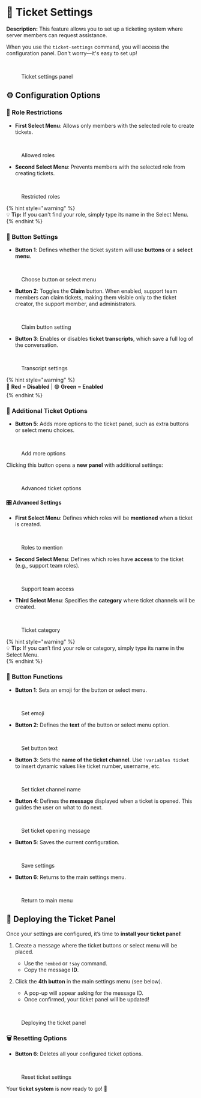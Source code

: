 # 🎫 Ticket Settings  

**Description:** This feature allows you to set up a ticketing system where server members can request assistance.  

When you use the `ticket-settings` command, you will access the configuration panel. Don't worry—it's easy to set up!  

<figure><img src="../../.gitbook/assets/Capture d’écran 2025-02-20 à 21.56.35.png" alt=""><figcaption><p>Ticket settings panel</p></figcaption></figure>  

## ⚙️ Configuration Options  

### 🔹 Role Restrictions  

- **First Select Menu**: Allows only members with the selected role to create tickets.  

<figure><img src="../../.gitbook/assets/Capture d’écran 2025-02-20 à 21.59.06.png" alt=""><figcaption><p>Allowed roles</p></figcaption></figure>  

- **Second Select Menu**: Prevents members with the selected role from creating tickets.  

<figure><img src="../../.gitbook/assets/Capture d’écran 2025-02-20 à 22.01.16.png" alt=""><figcaption><p>Restricted roles</p></figcaption></figure>  

{% hint style="warning" %}  
💡 **Tip:** If you can't find your role, simply type its name in the Select Menu.  
{% endhint %}  

### 🔹 Button Settings  

- **Button 1**: Defines whether the ticket system will use **buttons** or a **select menu**.  

<figure><img src="../../.gitbook/assets/Capture d’écran 2025-02-20 à 22.04.11.png" alt=""><figcaption><p>Choose button or select menu</p></figcaption></figure>  

- **Button 2**: Toggles the **Claim** button. When enabled, support team members can claim tickets, making them visible only to the ticket creator, the support member, and administrators.  

<figure><img src="../../.gitbook/assets/Capture d’écran 2025-02-20 à 22.06.53.png" alt=""><figcaption><p>Claim button setting</p></figcaption></figure>  

- **Button 3**: Enables or disables **ticket transcripts**, which save a full log of the conversation.  

<figure><img src="../../.gitbook/assets/Capture d’écran 2025-02-20 à 22.09.34.png" alt=""><figcaption><p>Transcript settings</p></figcaption></figure>  

{% hint style="warning" %}  
🔴 **Red = Disabled** | 🟢 **Green = Enabled**  
{% endhint %}  

### 🔹 Additional Ticket Options  

- **Button 5**: Adds more options to the ticket panel, such as extra buttons or select menu choices.  

<figure><img src="../../.gitbook/assets/Capture d’écran 2025-02-20 à 22.21.39.png" alt=""><figcaption><p>Add more options</p></figcaption></figure>  

Clicking this button opens a **new panel** with additional settings:  

<figure><img src="../../.gitbook/assets/Capture d’écran 2025-02-20 à 22.22.27.png" alt=""><figcaption><p>Advanced ticket options</p></figcaption></figure>  

#### 🎛️ Advanced Settings  

- **First Select Menu**: Defines which roles will be **mentioned** when a ticket is created.  

<figure><img src="../../.gitbook/assets/Capture d’écran 2025-02-20 à 22.27.55.png" alt=""><figcaption><p>Roles to mention</p></figcaption></figure>  

- **Second Select Menu**: Defines which roles have **access** to the ticket (e.g., support team roles).  

<figure><img src="../../.gitbook/assets/Capture d’écran 2025-02-20 à 22.29.32.png" alt=""><figcaption><p>Support team access</p></figcaption></figure>  

- **Third Select Menu**: Specifies the **category** where ticket channels will be created.  

<figure><img src="../../.gitbook/assets/Capture d’écran 2025-02-20 à 22.30.36.png" alt=""><figcaption><p>Ticket category</p></figcaption></figure>  

{% hint style="warning" %}  
💡 **Tip:** If you can’t find your role or category, simply type its name in the Select Menu.  
{% endhint %}  

### 🔹 Button Functions  

- **Button 1**: Sets an emoji for the button or select menu.  

<figure><img src="../../.gitbook/assets/Capture d’écran 2025-02-21 à 12.29.17.png" alt=""><figcaption><p>Set emoji</p></figcaption></figure>  

- **Button 2**: Defines the **text** of the button or select menu option.  

<figure><img src="../../.gitbook/assets/Capture d’écran 2025-02-21 à 12.30.27.png" alt=""><figcaption><p>Set button text</p></figcaption></figure>  

- **Button 3**: Sets the **name of the ticket channel**. Use `!variables ticket` to insert dynamic values like ticket number, username, etc.  

<figure><img src="../../.gitbook/assets/Capture d’écran 2025-02-21 à 12.36.02.png" alt=""><figcaption><p>Set ticket channel name</p></figcaption></figure>  

- **Button 4**: Defines the **message** displayed when a ticket is opened. This guides the user on what to do next.  

<figure><img src="../../.gitbook/assets/Capture d’écran 2025-02-21 à 12.42.21.png" alt=""><figcaption><p>Set ticket opening message</p></figcaption></figure>  

- **Button 5**: Saves the current configuration.  

<figure><img src="../../.gitbook/assets/Capture d’écran 2025-02-21 à 12.48.05.png" alt=""><figcaption><p>Save settings</p></figcaption></figure>  

- **Button 6**: Returns to the main settings menu.  

<figure><img src="../../.gitbook/assets/Capture d’écran 2025-02-21 à 12.49.47.png" alt=""><figcaption><p>Return to main menu</p></figcaption></figure>  

## 📌 Deploying the Ticket Panel  

Once your settings are configured, it’s time to **install your ticket panel**!  

1. Create a message where the ticket buttons or select menu will be placed.  
   - Use the `!embed` or `!say` command.  
   - Copy the message **ID**.  

2. Click the **4th button** in the main settings menu (see below).  
   - A pop-up will appear asking for the message ID.  
   - Once confirmed, your ticket panel will be updated!  

<figure><img src="../../.gitbook/assets/Capture d’écran 2025-02-21 à 13.12.33.png" alt=""><figcaption><p>Deploying the ticket panel</p></figcaption></figure>  

### 🗑️ Resetting Options  

- **Button 6**: Deletes all your configured ticket options.  

<figure><img src="../../.gitbook/assets/Capture d’écran 2025-02-21 à 13.13.14.png" alt=""><figcaption><p>Reset ticket settings</p></figcaption></figure>  

Your **ticket system** is now ready to go! 🚀

